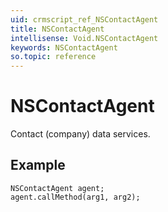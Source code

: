 ```yaml
---
uid: crmscript_ref_NSContactAgent
title: NSContactAgent
intellisense: Void.NSContactAgent
keywords: NSContactAgent
so.topic: reference
---
```


# NSContactAgent

Contact (company) data services.

## Example

```crmscript
NSContactAgent agent;
agent.callMethod(arg1, arg2);
```
